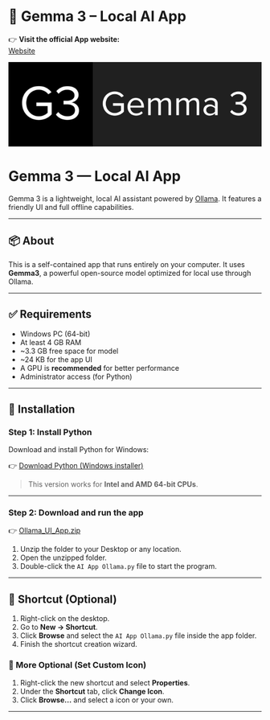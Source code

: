 # 🧠 Gemma 3 – Local AI App
👉 **Visit the official App website:**  
[Website](https://xtcooper11.github.io/G3-App-Website/)

![Gemma 3](./Gemma%203.png)

# Gemma 3 — Local AI App

Gemma 3 is a lightweight, local AI assistant powered by [Ollama](https://ollama.com). It features a friendly UI and full offline capabilities.

---

## 📦 About

This is a self-contained app that runs entirely on your computer. It uses **Gemma3**, a powerful open-source model optimized for local use through Ollama.

---

## ✅ Requirements

- Windows PC (64-bit)
- At least 4 GB RAM
- ~3.3 GB free space for model
- ~24 KB for the app UI
- A GPU is **recommended** for better performance
- Administrator access (for Python)

---

## 🚀 Installation

### Step 1: Install Python

Download and install Python for Windows:

👉 [Download Python (Windows installer)](https://www.python.org/ftp/python/3.11.6/python-3.11.6-amd64.exe)

> This version works for **Intel and AMD 64-bit CPUs**.

---

### Step 2: Download and run the app

👉 [Ollama_UI_App.zip](https://github.com/XTCooper11/Gemma3-Local-AI-App/raw/main/Ollama_UI_App.zip)

1. Unzip the folder to your Desktop or any location.
2. Open the unzipped folder.
3. Double-click the `AI App Ollama.py` file to start the program.

---

## 📎 Shortcut (Optional)

1. Right-click on the desktop.
2. Go to **New → Shortcut**.
3. Click **Browse** and select the `AI App Ollama.py` file inside the app folder.
4. Finish the shortcut creation wizard.

### 🔧 More Optional (Set Custom Icon)

1. Right-click the new shortcut and select **Properties**.
2. Under the **Shortcut** tab, click **Change Icon**.
3. Click **Browse...** and select a icon or your own.

---


